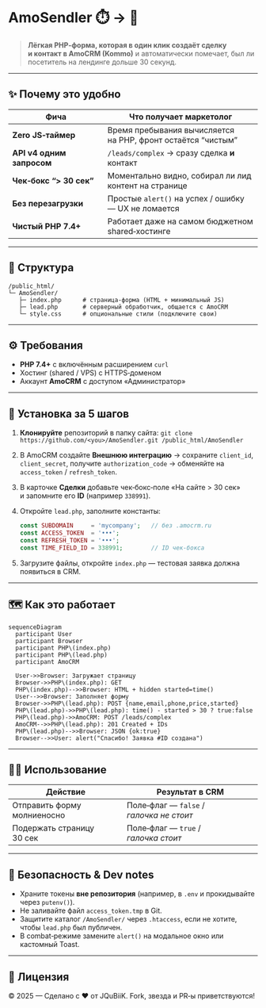 # AmoSendler ⏱️ → 💼

> **Лёгкая PHP‑форма, которая в один клик создаёт сделку и контакт в AmoCRM (Kommo)**
> и автоматически помечает, был ли посетитель на лендинге дольше 30 секунд.

---

## ✨ Почему это удобно

|  Фича                     |  Что получает маркетолог                                      |
| ------------------------- | ------------------------------------------------------------- |
| **Zero JS‑таймер**        | Время пребывания вычисляется на PHP, фронт остаётся “чистым”  |
| **API v4 одним запросом** | `/leads/complex` → сразу сделка **и** контакт                 |
| **Чек‑бокс “> 30 сек”**   | Моментально видно, собирал ли лид контент на странице         |
| **Без перезагрузки**      | Простые `alert()` на успех / ошибку — UX не ломается          |
| **Чистый PHP 7.4+**       | Работает даже на самом бюджетном shared‑хостинге              |

---

## 📂 Структура

```text
/public_html/
└─ AmoSendler/
   ├─ index.php      # страница‑форма (HTML + минимальный JS)
   ├─ lead.php       # серверный обработчик, общается с AmoCRM
   └─ style.css      # опциональные стили (подключите свои)
```

---

## ⚙️ Требования

* **PHP 7.4+** c включённым расширением `curl`
* Хостинг (shared / VPS) с HTTPS‑доменом
* Аккаунт **AmoCRM** с доступом «Администратор»

---

## 🚀 Установка за 5 шагов

1. **Клонируйте** репозиторий в папку сайта:
   `git clone https://github.com/<you>/AmoSendler.git /public_html/AmoSendler`
2. В AmoCRM создайте **Внешнюю интеграцию** → сохраните `client_id`, `client_secret`, получите `authorization_code` → обменяйте на `access_token` / `refresh_token`.
3. В карточке **Сделки** добавьте чек‑бокс‑поле «На сайте > 30 сек» и запомните его **ID** (например `338991`).
4. Откройте `lead.php`, заполните константы:

   ```php
   const SUBDOMAIN     = 'mycompany';   // без .amocrm.ru
   const ACCESS_TOKEN  = '•••';
   const REFRESH_TOKEN = '•••';
   const TIME_FIELD_ID = 338991;        // ID чек‑бокса
   ```
5. Загрузите файлы, откройте `index.php` — тестовая заявка должна появиться в CRM.

---

## 🗺️ Как это работает

```mermaid
sequenceDiagram
  participant User
  participant Browser
  participant PHP\(index.php)
  participant PHP\(lead.php)
  participant AmoCRM

  User->>Browser: Загружает страницу
  Browser->>PHP\(index.php): GET
  PHP\(index.php)-->>Browser: HTML + hidden started=time()
  User-->>Browser: Заполняет форму
  Browser->>PHP\(lead.php): POST {name,email,phone,price,started}
  PHP\(lead.php)->>PHP\(lead.php): time() - started > 30 ? true:false
  PHP\(lead.php)->>AmoCRM: POST /leads/complex
  AmoCRM-->>PHP\(lead.php): 201 Created + IDs
  PHP\(lead.php)-->>Browser: JSON {ok:true}
  Browser-->>User: alert("Спасибо! Заявка #ID создана")
```

---

## 🧑‍💻 Использование

| Действие                    | Результат в CRM                          |
| --------------------------- | ---------------------------------------- |
| Отправить форму молниеносно | Поле‑флаг — `false` / *галочка не стоит* |
| Подержать страницу 30 сек   | Поле‑флаг — `true` / *галочка стоит*     |

---

## 🔐 Безопасность & Dev notes

* Храните токены **вне репозитория** (например, в `.env` и прокидывайте через `putenv()`).
* Не заливайте файл `access_token.tmp` в Git.
* Защитите каталог `/AmoSendler/` через `.htaccess`, если не хотите, чтобы `lead.php` был публичен.
* В combat‑режиме замените `alert()` на модальное окно или кастомный Toast.

---

## 📝 Лицензия

© 2025 — Сделано с ♥ от JQuBiiK. Fork, звезда и PR‑ы приветствуются!
